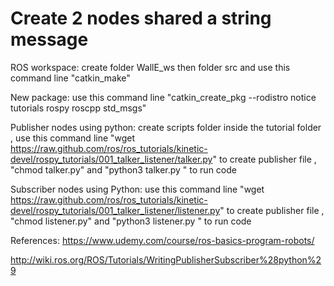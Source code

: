 # Create 2 nodes shared a string message

 ROS workspace:
 create folder WallE_ws then folder src and use this command line "catkin_make" 

New package: 
use this command line "catkin_create_pkg --rodistro notice tutorials rospy roscpp std_msgs"

Publisher nodes using python: 
create scripts folder inside the tutorial folder
, use this command line "wget https://raw.github.com/ros/ros_tutorials/kinetic-devel/rospy_tutorials/001_talker_listener/talker.py" to create publisher file
, "chmod talker.py" and "python3 talker.py " to run code

Subscriber nodes using Python: 
use this command line "wget https://raw.github.com/ros/ros_tutorials/kinetic-devel/rospy_tutorials/001_talker_listener/listener.py" to create publisher file
, "chmod listener.py" and "python3 listener.py " to run code


References:
https://www.udemy.com/course/ros-basics-program-robots/

http://wiki.ros.org/ROS/Tutorials/WritingPublisherSubscriber%28python%29
